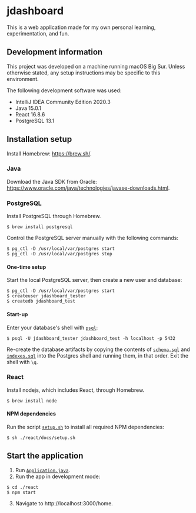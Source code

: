 # jdashboard
This is a web application made for my own personal learning, experimentation, and fun.

## Development information
This project was developed on a machine running macOS Big Sur.
Unless otherwise stated, any setup instructions may be specific to this environment.

The following development software was used:
* IntelliJ IDEA Community Edition 2020.3
* Java 15.0.1
* React 16.8.6
* PostgreSQL 13.1

## Installation setup
Install Homebrew: https://brew.sh/.

### Java
Download the Java SDK from Oracle: https://www.oracle.com/java/technologies/javase-downloads.html.

### PostgreSQL
Install PostgreSQL through Homebrew.
```shell
$ brew install postgresql
```
Control the PostgreSQL server manually with the following commands:
```shell
$ pg_ctl -D /usr/local/var/postgres start
$ pg_ctl -D /usr/local/var/postgres stop
```
#### One-time setup
Start the local PostgreSQL server, then create a new user and database:
```shell
$ pg_ctl -D /usr/local/var/postgres start
$ createuser jdashboard_tester
$ createdb jdashboard_test
```

#### Start-up
Enter your database's shell with [`psql`](https://www.postgresql.org/docs/12/app-psql.html):
```shell
$ psql -U jdashboard_tester jdashboard_test -h localhost -p 5432
```
Re-create the database artifacts by copying the contents of [`schema.sql`](./src/main/resources/sql/schema.sql) and 
[`indexes.sql`](./src/main/resources/sql/indexes.sql) into the Postgres shell and running them, in that order. 
Exit the shell with `\q`.

### React
Install nodejs, which includes React, through Homebrew.
```shell
$ brew install node
```

#### NPM dependencies
Run the script [`setup.sh`](./react/docs/setup.sh) to install all required NPM dependencies:
```shell
$ sh ./react/docs/setup.sh
```

## Start the application
1. Run [`Application.java`](./src/main/java/com/kiwiko/webapp/Application.java).
2. Run the app in development mode:
```shell
$ cd ./react
$ npm start
```
3. Navigate to http://localhost:3000/home.
